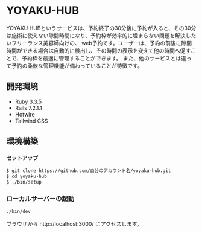 # YOYAKU-HUB

YOYAKU HUBというサービスは、予約終了の30分後に予約が入ると、その30分は施術に使えない隙間時間になり、予約枠が効率的に埋まらない問題を解決したいフリーランス美容師向けの、 web予約です。ユーザーは、予約の前後に隙間時間ができる場合は自動的に検出し、その時間の表示を変えて他の時間へ促すことで、予約枠を最適に管理することができます。 また、他のサービスとは違って予約の柔軟な管理機能が備わっていることが特徴です。

## 開発環境

- Ruby 3.3.5
- Rails 7.2.1.1
- Hotwire
- Tailwind CSS

## 環境構築

#### セットアップ

```bash
$ git clone https://github.com/自分のアカウント名/yoyaku-hub.git
$ cd yoyaku-hub
$ ./bin/setup
```

### ローカルサーバーの起動

```bash
./bin/dev
```

ブラウザから http://localhost:3000/ にアクセスします。

